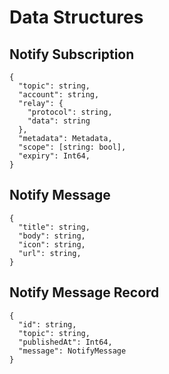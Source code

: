 # Data Structures

## Notify Subscription

```jsonc
{
  "topic": string,
  "account": string,
  "relay": {
    "protocol": string,
    "data": string
  },  
  "metadata": Metadata,
  "scope": [string: bool],
  "expiry": Int64,
}
```

## Notify Message

```jsonc
{
  "title": string,
  "body": string,
  "icon": string,
  "url": string,
}
```

## Notify Message Record

```jsonc
{
  "id": string,
  "topic": string,
  "publishedAt": Int64,
  "message": NotifyMessage
}
```
 
